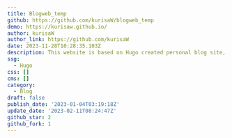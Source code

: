 ```yaml
---
title: Blogweb_temp
github: https://github.com/kurisaW/blogweb_temp
demo: https://kurisaw.github.io/
author: kurisaW
author_link: https://github.com/kurisaW
date: 2023-11-28T10:28:35.103Z
description: This website is based on Hugo created personal blog site, welcome your visit!
ssg:
  - Hugo
css: []
cms: []
category:
  - Blog
draft: false
publish_date: '2023-01-04T03:19:18Z'
update_date: '2023-02-11T08:24:47Z'
github_star: 2
github_fork: 1
---
```

